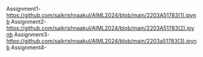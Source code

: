 Assignment1-https://github.com/saikrishnaakul/AIML2024/blob/main/2203A51783(1).ipynb
Assignment2-https://github.com/saikrishnaakul/AIML2024/blob/main/2203A51783(2).ipynb
Assignment3-https://github.com/saikrishnaakul/AIML2024/blob/main/2203a51783(3).ipynb
Assignment4-


